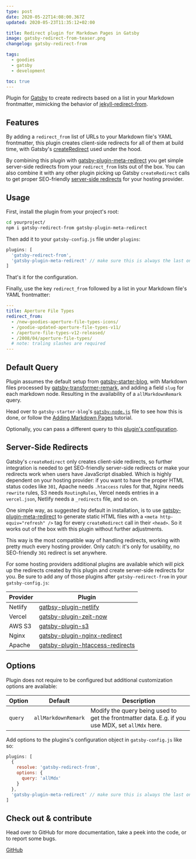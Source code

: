 ```yaml
---
type: post
date: 2020-05-22T14:08:00.367Z
updated: 2020-05-23T11:35:12+02:00

title: Redirect plugin for Markdown Pages in Gatsby
image: gatsby-redirect-from-teaser.png
changelog: gatsby-redirect-from

tags:
  - goodies
  - gatsby
  - development

toc: true
---
```


Plugin for [Gatsby](https://www.gatsbyjs.org) to create redirects based on a list in your Markdown frontmatter, mimicking the behavior of [jekyll-redirect-from](https://github.com/jekyll/jekyll-redirect-from).

## Features

By adding a `redirect_from` list of URLs to your Markdown file's YAML frontmatter, this plugin creates client-side redirects for all of them at build time, with Gatsby's [createRedirect](https://www.gatsbyjs.org/docs/actions/#createRedirect) used under the hood.

By combining this plugin with [gatsby-plugin-meta-redirect](https://github.com/getchalk/gatsby-plugin-meta-redirect) you get simple server-side redirects from your `redirect_from` lists out of the box. You can also combine it with any other plugin picking up Gatsby `createRedirect` calls to get proper SEO-friendly [server-side redirects](#server-side-redirects) for your hosting provider.

## Usage

First, install the plugin from your project's root:

```bash
cd yourproject/
npm i gatsby-redirect-from gatsby-plugin-meta-redirect
```

Then add it to your `gatsby-config.js` file under `plugins`:

```js
plugins: [
  'gatsby-redirect-from',
  'gatsby-plugin-meta-redirect' // make sure this is always the last one
]
```

That's it for the configuration.

Finally, use the key `redirect_from` followed by a list in your Markdown file's YAML frontmatter:

```yaml
---
title: Aperture File Types
redirect_from:
  - /new-goodies-aperture-file-types-icons/
  - /goodie-updated-aperture-file-types-v11/
  - /aperture-file-types-v12-released/
  - /2008/04/aperture-file-types/
  # note: traling slashes are required
---

```

## Default Query

Plugin assumes the default setup from [gatsby-starter-blog](https://github.com/gatsbyjs/gatsby-starter-blog), with Markdown files processed by [gatsby-transformer-remark](https://github.com/gatsbyjs/gatsby/tree/master/packages/gatsby-transformer-remark), and adding a field `slug` for each markdown node. Resulting in the availability of a `allMarkdownRemark` query.

Head over to `gatsby-starter-blog`'s [`gatsby-node.js`](https://github.com/gatsbyjs/gatsby-starter-blog/blob/master/gatsby-node.js#L57) file to see how this is done, or follow the [Adding Markdown Pages](https://www.gatsbyjs.org/docs/adding-markdown-pages/) tutorial.

Optionally, you can pass a different query to this [plugin's configuration](#options).

## Server-Side Redirects

Gatsby's `createRedirect` only creates client-side redirects, so further integration is needed to get SEO-friendly server-side redirects or make your redirects work when users have JavaScript disabled. Which is highly dependent on your hosting provider: if you want to have the proper HTML status codes like `301`, Apache needs `.htaccess` rules for that, Nginx needs `rewrite` rules, S3 needs `RoutingRules`, Vercel needs entries in a `vercel.json`, Netlify needs a `_redirects` file, and so on.

One simple way, as suggested by default in installation, is to use [gatsby-plugin-meta-redirect](https://github.com/getchalk/gatsby-plugin-meta-redirect) to generate static HTML files with a `<meta http-equiv="refresh" />` tag for every `createRedirect` call in their `<head>`. So it works out of the box with this plugin without further adjustments.

This way is the most compatible way of handling redirects, working with pretty much every hosting provider. Only catch: it's only for usability, no SEO-friendly `301` redirect is set anywhere.

For some hosting providers additional plugins are available which will pick up the redirects created by this plugin and create server-side redirects for you. Be sure to add any of those plugins after `gatsby-redirect-from` in your `gatsby-config.js`:

| Provider | Plugin                                                                                                |
| -------- | ----------------------------------------------------------------------------------------------------- |
| Netlify  | [gatbsy-plugin-netlify](https://www.gatsbyjs.org/packages/gatsby-plugin-netlify/)                     |
| Vercel   | [gatsby-plugin-zeit-now](https://github.com/universse/gatsby-plugin-zeit-now)                         |
| AWS S3   | [gatsby-plugin-s3](https://www.gatsbyjs.org/packages/gatsby-plugin-s3)                                |
| Nginx    | [gatsby-plugin-nginx-redirect](https://github.com/gimoteco/gatsby-plugin-nginx-redirect)              |
| Apache   | [gatsby-plugin-htaccess-redirects](https://github.com/GatsbyCentral/gatsby-plugin-htaccess-redirects) |

## Options

Plugin does not require to be configured but additional customization options are available:

| Option  | Default             | Description                                                                                      |
| ------- | ------------------- | ------------------------------------------------------------------------------------------------ |
| `query` | `allMarkdownRemark` | Modify the query being used to get the frontmatter data. E.g. if you use MDX, set `allMdx` here. |

Add options to the plugins's configuration object in `gatsby-config.js` like so:

```js
plugins: [
  {
    resolve: 'gatsby-redirect-from',
    options: {
      query: 'allMdx'
    }
  },
  'gatsby-plugin-meta-redirect' // make sure this is always the last one
]
```

## Check out & contribute

Head over to GitHub for more documentation, take a peek into the code, or to report some bugs.

<p class="content-download">
    <a class="icon-github btn-primary" href="https://github.com/kremalicious/gatsby-redirect-from">GitHub</a>
</p>
